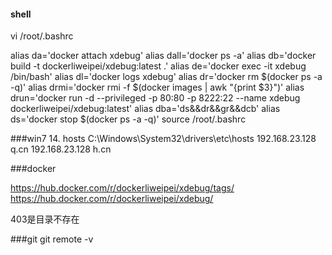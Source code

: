 #### shell
vi /root/.bashrc

alias da='docker attach xdebug'
alias dall='docker ps -a'
alias db='docker build -t dockerliweipei/xdebug:latest .'
alias de='docker exec -it xdebug /bin/bash'
alias dl='docker logs xdebug'
alias dr='docker rm $(docker ps -a -q)'
alias drmi='docker rmi -f $(docker images | awk "{print $3}")'
alias drun='docker run  -d --privileged -p 80:80 -p 8222:22 --name xdebug dockerliweipei/xdebug:latest'
alias dba='ds&&dr&&gr&&dcb'
alias ds='docker stop $(docker ps -a -q)'
source /root/.bashrc

###win7
14. hosts
    C:\Windows\System32\drivers\etc\hosts
    192.168.23.128       q.cn
   192.168.23.128       h.cn

###docker

https://hub.docker.com/r/dockerliweipei/xdebug/tags/
https://hub.docker.com/r/dockerliweipei/xdebug/

403是目录不存在

###git
git remote -v 